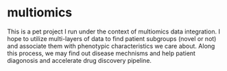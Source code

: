 # multiomics
This is a pet project I run under the context of multiomics data integration.
I hope to utilize multi-layers of data to find patient subgroups (novel or not) and associate them with phenotypic characteristics we care about. Along this process, we may find out disease mechnisms and help patient diagonosis and accelerate drug discovery pipeline.
